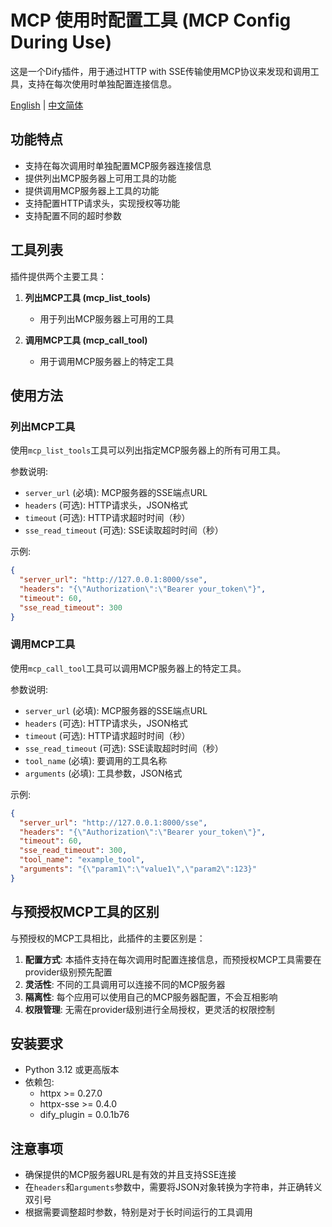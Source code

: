 # MCP 使用时配置工具 (MCP Config During Use)

这是一个Dify插件，用于通过HTTP with SSE传输使用MCP协议来发现和调用工具，支持在每次使用时单独配置连接信息。

[English](README.md) | [中文简体](#mcp-使用时配置工具-mcp-config-during-use)

## 功能特点

- 支持在每次调用时单独配置MCP服务器连接信息
- 提供列出MCP服务器上可用工具的功能
- 提供调用MCP服务器上工具的功能
- 支持配置HTTP请求头，实现授权等功能
- 支持配置不同的超时参数

## 工具列表

插件提供两个主要工具：

1. **列出MCP工具 (mcp_list_tools)**
   - 用于列出MCP服务器上可用的工具

2. **调用MCP工具 (mcp_call_tool)**
   - 用于调用MCP服务器上的特定工具

## 使用方法

### 列出MCP工具

使用`mcp_list_tools`工具可以列出指定MCP服务器上的所有可用工具。

参数说明:
- `server_url` (必填): MCP服务器的SSE端点URL
- `headers` (可选): HTTP请求头，JSON格式
- `timeout` (可选): HTTP请求超时时间（秒）
- `sse_read_timeout` (可选): SSE读取超时时间（秒）

示例:
```json
{
  "server_url": "http://127.0.0.1:8000/sse",
  "headers": "{\"Authorization\":\"Bearer your_token\"}",
  "timeout": 60,
  "sse_read_timeout": 300
}
```

### 调用MCP工具

使用`mcp_call_tool`工具可以调用MCP服务器上的特定工具。

参数说明:
- `server_url` (必填): MCP服务器的SSE端点URL
- `headers` (可选): HTTP请求头，JSON格式
- `timeout` (可选): HTTP请求超时时间（秒）
- `sse_read_timeout` (可选): SSE读取超时时间（秒）
- `tool_name` (必填): 要调用的工具名称
- `arguments` (必填): 工具参数，JSON格式

示例:
```json
{
  "server_url": "http://127.0.0.1:8000/sse",
  "headers": "{\"Authorization\":\"Bearer your_token\"}",
  "timeout": 60,
  "sse_read_timeout": 300,
  "tool_name": "example_tool",
  "arguments": "{\"param1\":\"value1\",\"param2\":123}"
}
```

## 与预授权MCP工具的区别

与预授权的MCP工具相比，此插件的主要区别是：

1. **配置方式**: 本插件支持在每次调用时配置连接信息，而预授权MCP工具需要在provider级别预先配置
2. **灵活性**: 不同的工具调用可以连接不同的MCP服务器
3. **隔离性**: 每个应用可以使用自己的MCP服务器配置，不会互相影响
4. **权限管理**: 无需在provider级别进行全局授权，更灵活的权限控制

## 安装要求

- Python 3.12 或更高版本
- 依赖包:
  - httpx >= 0.27.0
  - httpx-sse >= 0.4.0
  - dify_plugin = 0.0.1b76

## 注意事项

- 确保提供的MCP服务器URL是有效的并且支持SSE连接
- 在`headers`和`arguments`参数中，需要将JSON对象转换为字符串，并正确转义双引号
- 根据需要调整超时参数，特别是对于长时间运行的工具调用 